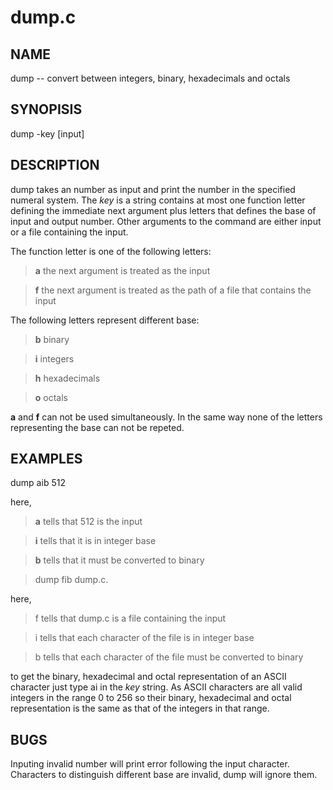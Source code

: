 # dump.c
 
## NAME

dump -- convert between integers, binary, hexadecimals and octals

## SYNOPISIS

dump -key [input]

## DESCRIPTION

dump takes an number as input and print the number in the specified numeral system. The *key* is a string contains at most one function letter defining the immediate next argument plus letters that defines the base of input and output number. Other arguments to the command are either input or a file containing the input.

The function letter is one of the following letters:

> **a** the next argument is treated as the input

> **f** the next argument is treated as the path of a file that contains the input

The following letters represent different base:

> **b** binary

> **i** integers

> **h** hexadecimals

> **o** octals

**a** and **f** can not be used simultaneously. In the same way none of the letters representing the base can not be repeted.

## EXAMPLES

dump aib 512

here,

> **a** tells that 512 is the input

> **i** tells that it is in integer base

> **b** tells that it must be converted to binary

> dump fib dump.c.

here,

> f tells that dump.c is a file containing the input

> i tells that each character of the file is in integer base

> b tells that each character of the file must be converted to binary

to get the binary, hexadecimal and octal representation of an ASCII character just type ai in the *key* string. As ASCII characters are all valid integers in the range 0 to 256 so their binary, hexadecimal and octal representation is the same as that of the integers in that range.

## BUGS

Inputing invalid number will print error following the input character. Characters to distinguish different base are invalid, dump will ignore them.